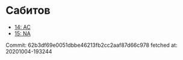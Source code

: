 # Сабитов
- [14: AC](14.md)
- [15: NA](15.md)

Commit: 62b3df69e0051dbbe46213fb2cc2aaf87d66c978
 fetched at: 20201004-193244

